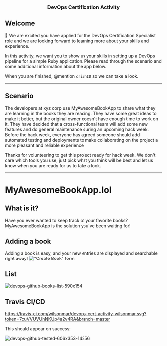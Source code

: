 <p align="center">

  <h3 align="center">DevOps Certification Activity<br></h3>

</p>

## Welcome

:wave: We are excited you have applied for the DevOps Certification Specialist role and we are looking forward to learning more about your skills and experience.

In this activity, we want you to show us your skills in setting up a DevOps pipeline for a simple Ruby application. Please read through the scenario and some additional information about the app below.

When you are finished, @mention `crichID` so we can take a look.

<hr>

## Scenario

The developers at xyz corp use MyAwesomeBookApp to share what they are learning in the books they are reading. They have some great ideas to make it better, but the original owner doesn't have enough time to work on it. They have decided that a cross-functional team will add some new features and do general maintenance during an upcoming hack week. Before the hack week, everyone has agreed someone should add automated testing and deployments to make collaborating on the project a more pleasant and reliable experience.

Thanks for volunteering to get this project ready for hack week. We don't care which tools you use, just pick what you think will be best and let us know when you are ready for us to take a look.

<hr>

# MyAwesomeBookApp.lol

## What is it?

Have you ever wanted to keep track of your favorite books? MyAwesomeBookApp is the solution you've been waiting for!

## Adding a book

Adding a book is easy, and your new entries are displayed and searchable right away!
!["Create Book" form](https://cloud.githubusercontent.com/assets/4215/22151066/f3502322-dee1-11e6-9442-843bb4822b2c.png)

## List

![devops-github-books-list-590x154](https://user-images.githubusercontent.com/300046/55487889-3452df80-55ec-11e9-8e51-b92967486fff.png)

## Travis CI/CD

https://travis-ci.com/wilsonmar/devops-cert-activity-wilsonmar.svg?token=7cuVVUVUhNKUp4a2v4RA&branch=master

This should appear on success:

![devops-github-tested-606x353-14356](https://user-images.githubusercontent.com/300046/55490464-04f2a180-55f1-11e9-893e-17ac941a3f84.jpg)


